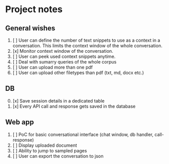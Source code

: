 # Project notes

## General wishes
1. [ ] User can define the number of text snippets to use as a context in a conversation.
   This limits the context window of the whole conversation.
2. [x] Monitor context window of the conversation.
3. [ ] User can peek used context snippets anytime. 
4. [ ] Deal with sumarry queries of the whole corpus
5. [ ] User can upload more than one pdf
6. [ ] User can upload other filetypes than pdf (txt, md, docx etc.)

## DB
0. [x] Save session details in a dedicated table
1. [x] Every API call and response gets saved in the database


## Web app
1. [ ] PoC for basic conversational interface (chat window, db handler, call-response)
2. [ ] Display uploaded document
3. [ ] Ability to jump to sampled pages
4. [ ] User can export the conversation to json